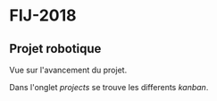 # FIJ-2018
## Projet robotique 
Vue sur l'avancement du projet.

Dans l'onglet *projects* se trouve les differents *kanban*.
